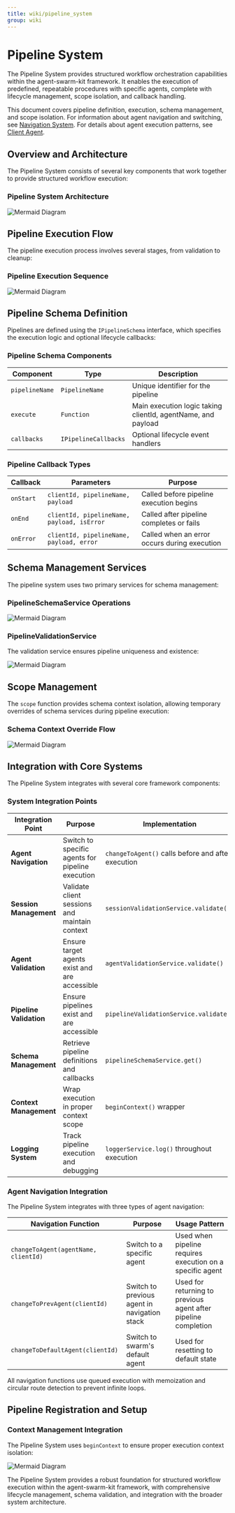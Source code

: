 ```yaml
---
title: wiki/pipeline_system
group: wiki
---
```


# Pipeline System

The Pipeline System provides structured workflow orchestration capabilities within the agent-swarm-kit framework. It enables the execution of predefined, repeatable procedures with specific agents, complete with lifecycle management, scope isolation, and callback handling.

This document covers pipeline definition, execution, schema management, and scope isolation. For information about agent navigation and switching, see [Navigation System](#2.7). For details about agent execution patterns, see [Client Agent](#2.1).

## Overview and Architecture

The Pipeline System consists of several key components that work together to provide structured workflow execution:

### Pipeline System Architecture

![Mermaid Diagram](./diagrams\10_Pipeline_System_0.svg)

## Pipeline Execution Flow

The pipeline execution process involves several stages, from validation to cleanup:

### Pipeline Execution Sequence

![Mermaid Diagram](./diagrams\10_Pipeline_System_1.svg)

## Pipeline Schema Definition

Pipelines are defined using the `IPipelineSchema` interface, which specifies the execution logic and optional lifecycle callbacks:

### Pipeline Schema Components

| Component | Type | Description |
|-----------|------|-------------|
| `pipelineName` | `PipelineName` | Unique identifier for the pipeline |
| `execute` | `Function` | Main execution logic taking clientId, agentName, and payload |
| `callbacks` | `IPipelineCallbacks` | Optional lifecycle event handlers |

### Pipeline Callback Types

| Callback | Parameters | Purpose |
|----------|------------|---------|
| `onStart` | `clientId, pipelineName, payload` | Called before pipeline execution begins |
| `onEnd` | `clientId, pipelineName, payload, isError` | Called after pipeline completes or fails |
| `onError` | `clientId, pipelineName, payload, error` | Called when an error occurs during execution |

## Schema Management Services

The pipeline system uses two primary services for schema management:

### PipelineSchemaService Operations

![Mermaid Diagram](./diagrams\10_Pipeline_System_2.svg)

### PipelineValidationService

The validation service ensures pipeline uniqueness and existence:

![Mermaid Diagram](./diagrams\10_Pipeline_System_3.svg)

## Scope Management

The `scope` function provides schema context isolation, allowing temporary overrides of schema services during pipeline execution:

### Schema Context Override Flow

![Mermaid Diagram](./diagrams\10_Pipeline_System_4.svg)

## Integration with Core Systems

The Pipeline System integrates with several core framework components:

### System Integration Points

| Integration Point | Purpose | Implementation |
|------------------|---------|----------------|
| **Agent Navigation** | Switch to specific agents for pipeline execution | `changeToAgent()` calls before and after execution |
| **Session Management** | Validate client sessions and maintain context | `sessionValidationService.validate()` |
| **Agent Validation** | Ensure target agents exist and are accessible | `agentValidationService.validate()` |
| **Pipeline Validation** | Ensure pipelines exist and are accessible | `pipelineValidationService.validate()` |
| **Schema Management** | Retrieve pipeline definitions and callbacks | `pipelineSchemaService.get()` |
| **Context Management** | Wrap execution in proper context scope | `beginContext()` wrapper |
| **Logging System** | Track pipeline execution and debugging | `loggerService.log()` throughout execution |

### Agent Navigation Integration

The Pipeline System integrates with three types of agent navigation:

| Navigation Function | Purpose | Usage Pattern |
|-------------------|---------|---------------|
| `changeToAgent(agentName, clientId)` | Switch to a specific agent | Used when pipeline requires execution on a specific agent |
| `changeToPrevAgent(clientId)` | Switch to previous agent in navigation stack | Used for returning to previous agent after pipeline completion |
| `changeToDefaultAgent(clientId)` | Switch to swarm's default agent | Used for resetting to default state |

All navigation functions use queued execution with memoization and circular route detection to prevent infinite loops.

## Pipeline Registration and Setup

### Context Management Integration

The Pipeline System uses `beginContext` to ensure proper execution context isolation:

![Mermaid Diagram](./diagrams\10_Pipeline_System_5.svg)

The Pipeline System provides a robust foundation for structured workflow execution within the agent-swarm-kit framework, with comprehensive lifecycle management, schema validation, and integration with the broader system architecture.